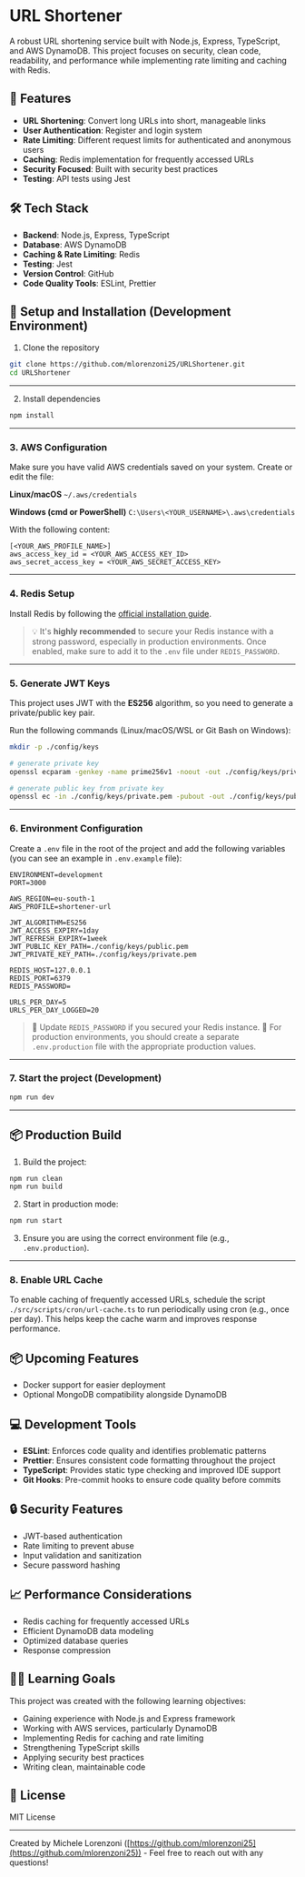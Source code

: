 # URL Shortener

A robust URL shortening service built with Node.js, Express, TypeScript, and AWS DynamoDB. This project focuses on security, clean code, readability, and performance while implementing rate limiting and caching with Redis.

## 🚀 Features

- **URL Shortening**: Convert long URLs into short, manageable links
- **User Authentication**: Register and login system
- **Rate Limiting**: Different request limits for authenticated and anonymous users
- **Caching**: Redis implementation for frequently accessed URLs
- **Security Focused**: Built with security best practices
- **Testing**: API tests using Jest

## 🛠️ Tech Stack

- **Backend**: Node.js, Express, TypeScript
- **Database**: AWS DynamoDB
- **Caching & Rate Limiting**: Redis
- **Testing**: Jest
- **Version Control**: GitHub
- **Code Quality Tools**: ESLint, Prettier

## 🔧 Setup and Installation (Development Environment)

1. Clone the repository

```bash
git clone https://github.com/mlorenzoni25/URLShortener.git
cd URLShortener
```

---

2. Install dependencies

```bash
npm install
```

---

### 3. AWS Configuration

Make sure you have valid AWS credentials saved on your system. Create or edit the file:

**Linux/macOS**
`~/.aws/credentials`

**Windows (cmd or PowerShell)**
`C:\Users\<YOUR_USERNAME>\.aws\credentials`

With the following content:

```
[<YOUR_AWS_PROFILE_NAME>]
aws_access_key_id = <YOUR_AWS_ACCESS_KEY_ID>
aws_secret_access_key = <YOUR_AWS_SECRET_ACCESS_KEY>
```

---

### 4. Redis Setup

Install Redis by following the [official installation guide](https://redis.io/docs/latest/operate/oss_and_stack/install/archive/install-redis/).

> 💡 It's **highly recommended** to secure your Redis instance with a strong password, especially in production environments.
> Once enabled, make sure to add it to the `.env` file under `REDIS_PASSWORD`.

---

### 5. Generate JWT Keys

This project uses JWT with the **ES256** algorithm, so you need to generate a private/public key pair.

Run the following commands (Linux/macOS/WSL or Git Bash on Windows):

```bash
mkdir -p ./config/keys

# generate private key
openssl ecparam -genkey -name prime256v1 -noout -out ./config/keys/private.pem

# generate public key from private key
openssl ec -in ./config/keys/private.pem -pubout -out ./config/keys/public.pem
```

---

### 6. Environment Configuration

Create a `.env` file in the root of the project and add the following variables (you can see an example in `.env.example` file):

```
ENVIRONMENT=development
PORT=3000

AWS_REGION=eu-south-1
AWS_PROFILE=shortener-url

JWT_ALGORITHM=ES256
JWT_ACCESS_EXPIRY=1day
JWT_REFRESH_EXPIRY=1week
JWT_PUBLIC_KEY_PATH=./config/keys/public.pem
JWT_PRIVATE_KEY_PATH=./config/keys/private.pem

REDIS_HOST=127.0.0.1
REDIS_PORT=6379
REDIS_PASSWORD=

URLS_PER_DAY=5
URLS_PER_DAY_LOGGED=20
```

> 🔐 Update `REDIS_PASSWORD` if you secured your Redis instance.
> 📅 For production environments, you should create a separate `.env.production` file with the appropriate production values.

---

### 7. Start the project (Development)

```bash
npm run dev
```

---

## 📦 Production Build

1. Build the project:

```bash
npm run clean
npm run build
```

2. Start in production mode:

```bash
npm run start
```

3. Ensure you are using the correct environment file (e.g., `.env.production`).

---

### 8. Enable URL Cache

To enable caching of frequently accessed URLs, schedule the script `./src/scripts/cron/url-cache.ts` to run periodically using cron (e.g., once per day). This helps keep the cache warm and improves response performance.

## 📦 Upcoming Features

- Docker support for easier deployment
- Optional MongoDB compatibility alongside DynamoDB

## 💻 Development Tools

- **ESLint**: Enforces code quality and identifies problematic patterns
- **Prettier**: Ensures consistent code formatting throughout the project
- **TypeScript**: Provides static type checking and improved IDE support
- **Git Hooks**: Pre-commit hooks to ensure code quality before commits

## 🔒 Security Features

- JWT-based authentication
- Rate limiting to prevent abuse
- Input validation and sanitization
- Secure password hashing

## 📈 Performance Considerations

- Redis caching for frequently accessed URLs
- Efficient DynamoDB data modeling
- Optimized database queries
- Response compression

## 👨‍💻 Learning Goals

This project was created with the following learning objectives:

- Gaining experience with Node.js and Express framework
- Working with AWS services, particularly DynamoDB
- Implementing Redis for caching and rate limiting
- Strengthening TypeScript skills
- Applying security best practices
- Writing clean, maintainable code

## 📄 License

MIT License

---

Created by Michele Lorenzoni ([https://github.com/mlorenzoni25](https://github.com/mlorenzoni25)) - Feel free to reach out with any questions!
